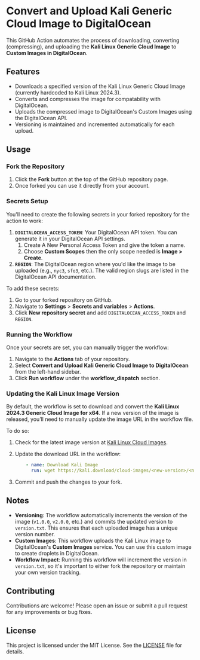 # Convert and Upload Kali Generic Cloud Image to DigitalOcean

This GitHub Action automates the process of downloading, converting (compressing), and uploading the **Kali Linux Generic Cloud Image** to **Custom Images in DigitalOcean**.

## Features

- Downloads a specified version of the Kali Linux Generic Cloud Image (currently hardcoded to Kali Linux 2024.3).
- Converts and compresses the image for compatability with DigitalOcean.
- Uploads the compressed image to DigitalOcean's Custom Images using the DigitalOcean API.
- Versioning is maintained and incremented automatically for each upload.

## Usage

### Fork the Repository

1. Click the **Fork** button at the top of the GitHub repository page.
2. Once forked you can use it directly from your account.

### Secrets Setup

You'll need to create the following secrets in your forked repository for the action to work:

1. **`DIGITALOCEAN_ACCESS_TOKEN`**: Your DigitalOcean API token. You can generate it in your DigitalOcean API settings.
    1. Create A New Personal Access Token and give the token a name.
    2. Choose **Custom Scopes** then the only scope needed is **Image > Create**.
2. **`REGION`**: The DigitalOcean region where you'd like the image to be uploaded (e.g., `nyc3`, `sfo3`, etc.). The valid region slugs are listed in the DigitalOcean API documentation.

To add these secrets:

1. Go to your forked repository on GitHub.
2. Navigate to **Settings** > **Secrets and variables** > **Actions**.
3. Click **New repository secret** and add `DIGITALOCEAN_ACCESS_TOKEN` and `REGION`.

### Running the Workflow

Once your secrets are set, you can manually trigger the workflow:

1. Navigate to the **Actions** tab of your repository.
2. Select **Convert and Upload Kali Generic Cloud Image to DigitalOcean** from the left-hand sidebar.
3. Click **Run workflow** under the **workflow_dispatch** section.

### Updating the Kali Linux Image Version

By default, the workflow is set to download and convert the **Kali Linux 2024.3 Generic Cloud Image for x64**. If a new version of the image is released, you’ll need to manually update the image URL in the workflow file.

To do so:

1. Check for the latest image version at [Kali Linux Cloud Images](https://www.kali.org/get-kali/#kali-cloud).
2. Update the download URL in the workflow:
    ```yml
        - name: Download Kali Image
          run: wget https://kali.download/cloud-images/<new-version>/<new-image-file>.tar.xz
    ```

4. Commit and push the changes to your fork.

## Notes

- **Versioning**: The workflow automatically increments the version of the image (`v1.0.0`, `v2.0.0`, etc.) and commits the updated version to `version.txt`. This ensures that each uploaded image has a unique version number.
- **Custom Images**: This workflow uploads the Kali Linux image to DigitalOcean's **Custom Images** service. You can use this custom image to create droplets in DigitalOcean.
- **Workflow Impact**: Running this workflow will increment the version in `version.txt`, so it's important to either fork the repository or maintain your own version tracking.

## Contributing

Contributions are welcome! Please open an issue or submit a pull request for any improvements or bug fixes.

## License

This project is licensed under the MIT License. See the [LICENSE](./LICENSE) file for details.
